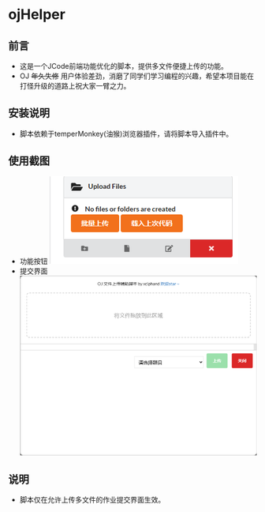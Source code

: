 # ojHelper

## 前言
- 这是一个JCode前端功能优化的脚本，提供多文件便捷上传的功能。
- OJ ~~年久失修~~ 用户体验差劲，消磨了同学们学习编程的兴趣，希望本项目能在打怪升级的道路上祝大家一臂之力。

## 安装说明
- 脚本依赖于temperMonkey(油猴)浏览器插件，请将脚本导入插件中。

## 使用截图
- 功能按钮
![](/pic1.png "")
- 提交界面
![](/pic2.png "")

## 说明
- 脚本仅在允许上传多文件的作业提交界面生效。
